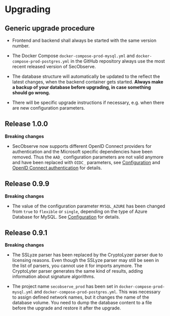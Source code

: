 # Upgrading

## Generic upgrade procedure

* Frontend and backend shall always be started with the same version number. 

* The Docker Compose `docker-compose-prod-mysql.yml` and `docker-compose-prod-postgres.yml` in the GitHub repository always use the most recent released version of SecObserve.

* The database structure will automatically be updated to the reflect the latest changes, when the backend container gets started. **Always make a backup of your database before upgrading, in case something should go wrong.**

* There will be specific upgrade instructions if necessary, e.g. when there are new configuration parameters.

## Release 1.0.0

**Breaking changes**

* SecObserve now supports different OpenID Connect providers for authentication and the Microsoft specific dependencies have been removed. Thus the `AAD_` configuration parameters are not valid anymore and have been replaced with `OIDC_` parameters, see [Configuration](configuration.md) and [OpenID Connect authentication](../integrations/oidc_authentication.md) for details.

## Release 0.9.9

**Breaking changes**

* The value of the configuration parameter `MYSQL_AZURE` has been changed from `true` to `flexible` or `single`, depending on the type of Azure Database for MySQL. See [Configuration](configuration.md) for details.

## Release 0.9.1

**Breaking changes**

* The SSLyze parser has been replaced by the CryptoLyzer parser due to licensing reasons. Even though the SSLyze parser may still be seen in the list of parsers, you cannot use it for imports anymore. The CryptoLyter parser generates the same kind of results, adding information about signature algorithms.

* The project name `secobserve_prod` has been set in `docker-compose-prod-mysql.yml` and `docker-compose-prod-postgres.yml`. This was necessary to assign defined network names, but it changes the name of the database volume. You need to dump the database content to a file before the upgrade and restore it after the upgrade.
